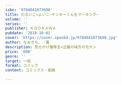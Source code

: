 ```yaml
---
isbn: '9784041073698'
title: わるいこ×よいこ―ヤンキーくんをマーキング―
volume: ''
series: ''
publisher: ＫＤＯＫＡＷＡ
pubdate: '2018-10-01'
cover: 'https://cover.openbd.jp/9784041073698.jpg'
author: なおきち。／著
description: 見せかけ優等生×正義の味方の元ヤン
price: '600'
genre: ''
target: 一般
format: コミック
content: コミックス・劇画

---
```

